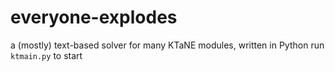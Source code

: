 # everyone-explodes
 a (mostly) text-based solver for many KTaNE modules, written in Python
 run `ktmain.py` to start